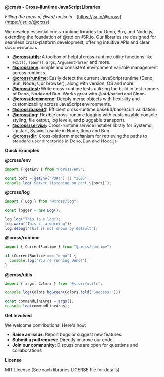 **@cross - Cross-Runtime JavaScript Libraries**

*Filling the gaps of @std/ on jsr.io* - [https://jsr.io/@cross](https://jsr.io/@cross)

We develop essential cross-runtime libraries for Deno, Bun, and Node.js, extending the foundation of @std on JSR.io.  Our libraries are designed for seamless cross-platform development, offering intuitive APIs and clear documentation.

* **[@cross/utils](https://github.com/cross-org/utils):** A toolbox of helpful cross-runtime utility functions like `exit()`, `spawn()`, `args`, `ArgumentParser` and more.
* **[@cross/env](https://github.com/cross-org/env):** Simple and consistent environment variable management across runtimes.
* **[@cross/runtime](https://github.com/cross-org/runtime):** Easily detect the current JavaScript runtime (Deno, Bun, Node.js, or browser), along with version, OS and more.
* **[@cross/test](https://github.com/cross-org/test):** Write cross-runtime tests utilizing the build in test runners of Deno, Node and Bun. Works great with @std/assert and Sinon.
* **[@cross/deepmerge](https://github.com/cross-org/deepmerge):** Deeply merge objects with flexibility and customizability across JavaScript environments.
* **[@cross/base64](https://github.com/cross-org/base64):** Efficient cross-runtime base64/base64url validation.
* **[@cross/log](https://github.com/cross-org/log):** Flexible cross-runtime logging with customizable console styling, file output, log levels, and pluggable transports.
* **[@cross/service](https://github.com/cross-org/service):** Cross-runtime service installer library for Systemd, Upstart, Sysvinit usable in Node, Deno and Bun.
* **[@cross/dir](https://github.com/cross-org/dir):** Cross-platform mechanism for retrieving the paths to standard user directories in Deno, Bun and Node.js

**Quick Examples**

**@cross/env**

```typescript
import { getEnv } from "@cross/env";

const port = getEnv("PORT") || "3000";
console.log(`Server listening on port ${port}`);
```

**@cross/log**

```typescript
import { Log } from "@cross/log";

const logger = new Log();

log.log("This is a log");
log.warn("This is a warning");
log.debug("This is not shown by default");
```

**@cross/runtime**

```typescript
import { CurrentRuntime } from "@cross/runtime";

if (CurrentRuntime === "deno") {
  console.log("You're running Deno!");
}
```

**@cross/utils**

```typescript
import { args, Colors } from "@cross/utils";

console.log(Colors.bgGreen(Colors.bold("Success!")))

const commandLineArgs = args();
console.log(commandLineArgs);
```

**Get Involved**

We welcome contributions! Here's how:

* **Raise an issue:** Report bugs or suggest new features.
* **Submit a pull request:**  Directly improve our code.
* **Join our community:**  Discussions are open for questions and collaborations.

**License**

MIT License (See each libraries LICENSE file for details)
